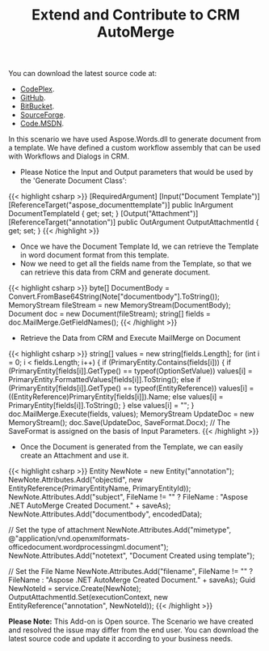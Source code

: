﻿---
title: Extend and Contribute to CRM AutoMerge
description: "How to defined a custom workflow using Aspose AutoMerge add-on that can be used with Workflows and Dialogs in CRM."
type: docs
weight: 10
url: /net/extend-and-contribute-to-crm-automerge/
---

You can download the latest source code at:

- [CodePlex](https://archive.codeplex.com/?p=asposenetcrm#Aspose%20.Net%20AutoMerge/Source%20Code/Aspose%20.NET%20AutoMerge%202.0.0/).
- [GitHub](https://github.com/asposemarketplace/asposenetcrm/tree/master/Aspose%20.Net%20AutoMerge/Source%20Code/Aspose%20.NET%20AutoMerge%202.0.0).
- [BitBucket](https://bitbucket.org/asposemarketplace/aspose-.net-for-dynamics-crm/src/7ce93ebc181bba2b22539bfe183c68872f812070/Aspose%20.Net%20AutoMerge/Source%20Code/Aspose%20.NET%20AutoMerge%202.0.0/?at=master).
- [SourceForge](http://sourceforge.net/p/asposenetcrm/code/ci/master/tree/Aspose%20.Net%20AutoMerge/Source%20Code/Aspose%20.NET%20AutoMerge%202.0.0/).
- [Code.MSDN](https://code.msdn.microsoft.com/Aspose-NET-AutoMerge-v2-9b2c3d62/view/SourceCode#content).

In this scenario we have used Aspose.Words.dll to generate document from a template. We have defined a custom workflow assembly that can be used with Workflows and Dialogs in CRM.

- Please Notice the Input and Output parameters that would be used by the 'Generate Document Class': 

{{< highlight csharp >}}
[RequiredArgument]
[Input("Document Template")]
[ReferenceTarget("aspose_documenttemplate")]
public InArgument<EntityReference> DocumentTemplateId { get; set; }
[Output("Attachment")]
[ReferenceTarget("annotation")]
public OutArgument<EntityReference> OutputAttachmentId { get; set; }
{{< /highlight >}}

- Once we have the Document Template Id, we can retrieve the Template in word document format from this template.
- Now we need to get all the fields name from the Template, so that we can retrieve this data from CRM and generate document. 

{{< highlight csharp >}}
byte[] DocumentBody = Convert.FromBase64String(Note["documentbody"].ToString());
MemoryStream fileStream = new MemoryStream(DocumentBody);
Document doc = new Document(fileStream);
string[] fields = doc.MailMerge.GetFieldNames();
{{< /highlight >}}

- Retrieve the Data from CRM and Execute MailMerge on Document 

{{< highlight csharp >}}
string[] values = new string[fields.Length];
for (int i = 0; i < fields.Length; i++)
{
   if (PrimaryEntity.Contains(fields[i]))
   {
      if (PrimaryEntity[fields[i]].GetType() == typeof(OptionSetValue))
         values[i] = PrimaryEntity.FormattedValues[fields[i]].ToString();
      else if (PrimaryEntity[fields[i]].GetType() == typeof(EntityReference))
         values[i] = ((EntityReference)PrimaryEntity[fields[i]]).Name;
      else
         values[i] = PrimaryEntity[fields[i]].ToString();
   }
   else
      values[i] = "";
}
doc.MailMerge.Execute(fields, values);
MemoryStream UpdateDoc = new MemoryStream();
doc.Save(UpdateDoc, SaveFormat.Docx);
 // The SaveFormat is assigned on the basis of Input Parameters.
{{< /highlight >}}

- Once the Document is generated from the Template, we can easily create an Attachment and use it. 

{{< highlight csharp >}}
Entity NewNote = new Entity("annotation");
NewNote.Attributes.Add("objectid", new EntityReference(PrimaryEntityName, PrimaryEntityId));
NewNote.Attributes.Add("subject", FileName != "" ? FileName : "Aspose .NET AutoMerge Created Document." + saveAs);
NewNote.Attributes.Add("documentbody", encodedData);

// Set the type of attachment
NewNote.Attributes.Add("mimetype", @"application/vnd.openxmlformats-officedocument.wordprocessingml.document");
NewNote.Attributes.Add("notetext", "Document Created using template");

// Set the File Name
NewNote.Attributes.Add("filename", FileName != "" ? FileName : "Aspose .NET AutoMerge Created Document." + saveAs);
Guid NewNoteId = service.Create(NewNote);
OutputAttachmentId.Set(executionContext, new EntityReference("annotation", NewNoteId));
{{< /highlight >}}

**Please Note:** This Add-on is Open source. The Scenario we have created and resolved the issue may differ from the end user. You can download the latest source code and update it according to your business needs.
